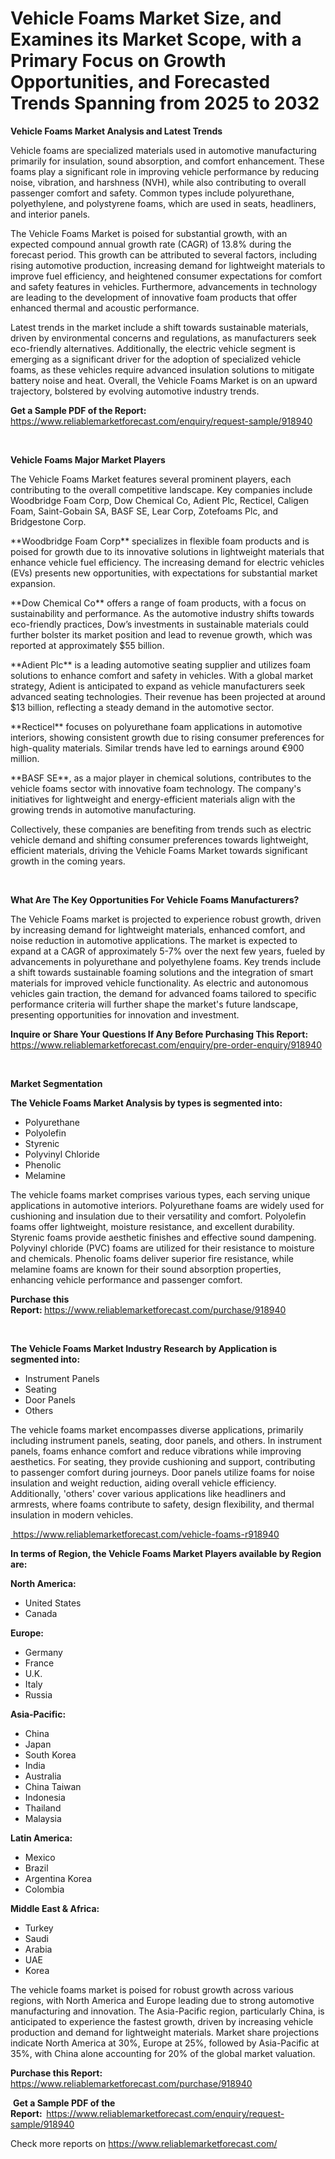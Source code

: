 <p><h1>Vehicle Foams Market Size, and Examines its Market Scope, with a Primary Focus on Growth Opportunities, and Forecasted Trends Spanning from 2025 to 2032</h1></p><p><strong>Vehicle Foams Market Analysis and Latest Trends</strong></p>
<p><p>Vehicle foams are specialized materials used in automotive manufacturing primarily for insulation, sound absorption, and comfort enhancement. These foams play a significant role in improving vehicle performance by reducing noise, vibration, and harshness (NVH), while also contributing to overall passenger comfort and safety. Common types include polyurethane, polyethylene, and polystyrene foams, which are used in seats, headliners, and interior panels.</p><p>The Vehicle Foams Market is poised for substantial growth, with an expected compound annual growth rate (CAGR) of 13.8% during the forecast period. This growth can be attributed to several factors, including rising automotive production, increasing demand for lightweight materials to improve fuel efficiency, and heightened consumer expectations for comfort and safety features in vehicles. Furthermore, advancements in technology are leading to the development of innovative foam products that offer enhanced thermal and acoustic performance.</p><p>Latest trends in the market include a shift towards sustainable materials, driven by environmental concerns and regulations, as manufacturers seek eco-friendly alternatives. Additionally, the electric vehicle segment is emerging as a significant driver for the adoption of specialized vehicle foams, as these vehicles require advanced insulation solutions to mitigate battery noise and heat. Overall, the Vehicle Foams Market is on an upward trajectory, bolstered by evolving automotive industry trends.</p></p>
<p><strong>Get a Sample PDF of the Report:&nbsp;</strong> <a href="https://www.reliablemarketforecast.com/enquiry/request-sample/918940?utm_campaign=3120&utm_medium=2&utm_source=Github&utm_content=ia&utm_term=02042025&utm_id=vehicle-foams">https://www.reliablemarketforecast.com/enquiry/request-sample/918940</a></p>
<p>&nbsp;</p>
<p><strong>Vehicle Foams Major Market Players</strong></p>
<p><p>The Vehicle Foams Market features several prominent players, each contributing to the overall competitive landscape. Key companies include Woodbridge Foam Corp, Dow Chemical Co, Adient Plc, Recticel, Caligen Foam, Saint-Gobain SA, BASF SE, Lear Corp, Zotefoams Plc, and Bridgestone Corp. </p><p>**Woodbridge Foam Corp** specializes in flexible foam products and is poised for growth due to its innovative solutions in lightweight materials that enhance vehicle fuel efficiency. The increasing demand for electric vehicles (EVs) presents new opportunities, with expectations for substantial market expansion.</p><p>**Dow Chemical Co** offers a range of foam products, with a focus on sustainability and performance. As the automotive industry shifts towards eco-friendly practices, Dow’s investments in sustainable materials could further bolster its market position and lead to revenue growth, which was reported at approximately $55 billion.</p><p>**Adient Plc** is a leading automotive seating supplier and utilizes foam solutions to enhance comfort and safety in vehicles. With a global market strategy, Adient is anticipated to expand as vehicle manufacturers seek advanced seating technologies. Their revenue has been projected at around $13 billion, reflecting a steady demand in the automotive sector.</p><p>**Recticel** focuses on polyurethane foam applications in automotive interiors, showing consistent growth due to rising consumer preferences for high-quality materials. Similar trends have led to earnings around €900 million.</p><p>**BASF SE**, as a major player in chemical solutions, contributes to the vehicle foams sector with innovative foam technology. The company's initiatives for lightweight and energy-efficient materials align with the growing trends in automotive manufacturing. </p><p>Collectively, these companies are benefiting from trends such as electric vehicle demand and shifting consumer preferences towards lightweight, efficient materials, driving the Vehicle Foams Market towards significant growth in the coming years.</p></p>
<p>&nbsp;</p>
<p><strong>What Are The Key Opportunities For Vehicle Foams Manufacturers?</strong></p>
<p><p>The Vehicle Foams market is projected to experience robust growth, driven by increasing demand for lightweight materials, enhanced comfort, and noise reduction in automotive applications. The market is expected to expand at a CAGR of approximately 5-7% over the next few years, fueled by advancements in polyurethane and polyethylene foams. Key trends include a shift towards sustainable foaming solutions and the integration of smart materials for improved vehicle functionality. As electric and autonomous vehicles gain traction, the demand for advanced foams tailored to specific performance criteria will further shape the market's future landscape, presenting opportunities for innovation and investment.</p></p>
<p><strong>Inquire or Share Your Questions If Any Before Purchasing This Report:</strong> <a href="https://www.reliablemarketforecast.com/enquiry/pre-order-enquiry/918940?utm_campaign=3120&utm_medium=2&utm_source=Github&utm_content=ia&utm_term=02042025&utm_id=vehicle-foams">https://www.reliablemarketforecast.com/enquiry/pre-order-enquiry/918940</a></p>
<p>&nbsp;</p>
<p><strong>Market Segmentation</strong></p>
<p><strong>The Vehicle Foams Market Analysis by types is segmented into:</strong></p>
<p><ul><li>Polyurethane</li><li>Polyolefin</li><li>Styrenic</li><li>Polyvinyl Chloride</li><li>Phenolic</li><li>Melamine</li></ul></p>
<p><p>The vehicle foams market comprises various types, each serving unique applications in automotive interiors. Polyurethane foams are widely used for cushioning and insulation due to their versatility and comfort. Polyolefin foams offer lightweight, moisture resistance, and excellent durability. Styrenic foams provide aesthetic finishes and effective sound dampening. Polyvinyl chloride (PVC) foams are utilized for their resistance to moisture and chemicals. Phenolic foams deliver superior fire resistance, while melamine foams are known for their sound absorption properties, enhancing vehicle performance and passenger comfort.</p></p>
<p><strong>Purchase this Report:&nbsp;</strong><a href="https://www.reliablemarketforecast.com/purchase/918940?utm_campaign=3120&utm_medium=2&utm_source=Github&utm_content=ia&utm_term=02042025&utm_id=vehicle-foams">https://www.reliablemarketforecast.com/purchase/918940</a></p>
<p>&nbsp;</p>
<p><strong>The Vehicle Foams Market Industry Research by Application is segmented into:</strong></p>
<p><ul><li>Instrument Panels</li><li>Seating</li><li>Door Panels</li><li>Others</li></ul></p>
<p><p>The vehicle foams market encompasses diverse applications, primarily including instrument panels, seating, door panels, and others. In instrument panels, foams enhance comfort and reduce vibrations while improving aesthetics. For seating, they provide cushioning and support, contributing to passenger comfort during journeys. Door panels utilize foams for noise insulation and weight reduction, aiding overall vehicle efficiency. Additionally, 'others' cover various applications like headliners and armrests, where foams contribute to safety, design flexibility, and thermal insulation in modern vehicles.</p></p>
<p><a href="https://www.reliablemarketforecast.com/vehicle-foams-r918940?utm_campaign=3120&utm_medium=2&utm_source=Github&utm_content=ia&utm_term=02042025&utm_id=vehicle-foams">&nbsp;https://www.reliablemarketforecast.com/vehicle-foams-r918940</a></p>
<p><strong>In terms of Region, the Vehicle Foams Market Players available by Region are:</strong></p>
<p>
    <p> <strong> North America: </strong>
        <ul>
            <li>United States</li>
            <li>Canada</li>
        </ul>
        </p> 
    <p> <strong> Europe: </strong>
        <ul>
            <li>Germany</li>
            <li>France</li>
            <li>U.K.</li>
            <li>Italy</li>
            <li>Russia</li>
        </ul>
        </p> 
    <p> <strong> Asia-Pacific: </strong>
        <ul>
            <li>China</li>
            <li>Japan</li>
            <li>South Korea</li>
            <li>India</li>
            <li>Australia</li>
            <li>China Taiwan</li>
            <li>Indonesia</li>
            <li>Thailand</li>
            <li>Malaysia</li>
        </ul>
        </p> 
    <p> <strong> Latin America: </strong>
        <ul>
            <li>Mexico</li>
            <li>Brazil</li>
            <li>Argentina Korea</li>
            <li>Colombia</li>
        </ul>
        </p> 
    <p> <strong> Middle East & Africa: </strong>
        <ul>
            <li>Turkey</li>
            <li>Saudi</li>
            <li>Arabia</li>
            <li>UAE</li>
            <li>Korea</li>
        </ul>
    </p>
    </p>
<p><p>The vehicle foams market is poised for robust growth across various regions, with North America and Europe leading due to strong automotive manufacturing and innovation. The Asia-Pacific region, particularly China, is anticipated to experience the fastest growth, driven by increasing vehicle production and demand for lightweight materials. Market share projections indicate North America at 30%, Europe at 25%, followed by Asia-Pacific at 35%, with China alone accounting for 20% of the global market valuation.</p></p>
<p><strong>Purchase this Report: </strong><a href="https://www.reliablemarketforecast.com/purchase/918940?utm_campaign=3120&utm_medium=2&utm_source=Github&utm_content=ia&utm_term=02042025&utm_id=vehicle-foams">https://www.reliablemarketforecast.com/purchase/918940</a></p>
<p>&nbsp;<strong>Get a Sample PDF of the Report:&nbsp;&nbsp;</strong><a href="https://www.reliablemarketforecast.com/enquiry/request-sample/918940?utm_campaign=3120&utm_medium=2&utm_source=Github&utm_content=ia&utm_term=02042025&utm_id=vehicle-foams">https://www.reliablemarketforecast.com/enquiry/request-sample/918940</a></p>
<p><strong></strong></p>
<p>Check more reports on <a href="https://www.reliablemarketforecast.com/?utm_campaign=3120&utm_medium=2&utm_source=Github&utm_content=ia&utm_term=02042025&utm_id=vehicle-foams">https://www.reliablemarketforecast.com/</a></p>